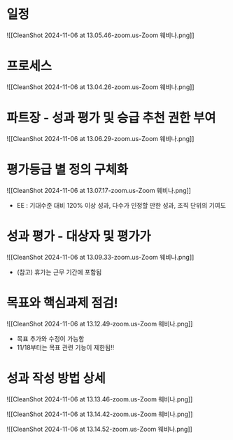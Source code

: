 # 일정

![[CleanShot 2024-11-06 at 13.05.46-zoom.us-Zoom 웨비나.png]]



# 프로세스

![[CleanShot 2024-11-06 at 13.04.26-zoom.us-Zoom 웨비나.png]]



# 파트장 - 성과 평가 및 승급 추천 권한 부여

![[CleanShot 2024-11-06 at 13.06.29-zoom.us-Zoom 웨비나.png]]



# 평가등급 별 정의 구체화


![[CleanShot 2024-11-06 at 13.07.17-zoom.us-Zoom 웨비나.png]]

- EE : 기대수준 대비 120% 이상 성과, 다수가 인정할 만한 성과, 조직 단위의 기여도


# 성과 평가 - 대상자 및 평가가


![[CleanShot 2024-11-06 at 13.09.33-zoom.us-Zoom 웨비나.png]]

- (참고) 휴가는 근무 기간에 포함됨

# 목표와 핵심과제 점검!

![[CleanShot 2024-11-06 at 13.12.49-zoom.us-Zoom 웨비나.png]]

- 목표 추가와 수정이 가능함
- 11/18부터는 목표 관련 기능이 제한됨!!


# 성과 작성 방법 상세

![[CleanShot 2024-11-06 at 13.13.46-zoom.us-Zoom 웨비나.png]]



![[CleanShot 2024-11-06 at 13.14.42-zoom.us-Zoom 웨비나.png]]




![[CleanShot 2024-11-06 at 13.14.52-zoom.us-Zoom 웨비나.png]]